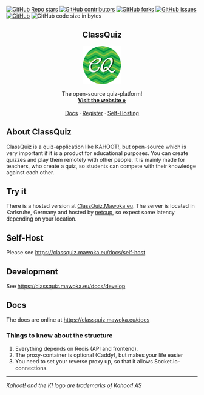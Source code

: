 <a href="https://github.com/mawoka-myblock/ClassQuiz/stargazers"><img alt="GitHub Repo stars" src="https://img.shields.io/github/stars/mawoka-myblock/classquiz?style=for-the-badge"></a>
<a href="https://github.com/mawoka-myblock/ClassQuiz/graphs/contributors"><img alt="GitHub contributors" src="https://img.shields.io/github/contributors/mawoka-myblock/classquiz?color=green&style=for-the-badge"></a>
<a href="https://github.com/mawoka-myblock/ClassQuiz/network/members"><img alt="GitHub forks" src="https://img.shields.io/github/forks/mawoka-myblock/classquiz?style=for-the-badge"></a>
<a href="https://github.com/mawoka-myblock/ClassQuiz/issues?q=is%3Aissue+is%3Aopen+sort%3Aupdated-desc"><img alt="GitHub issues" src="https://img.shields.io/github/issues/mawoka-myblock/classquiz?style=for-the-badge"></a>
<a href="https://github.com/mawoka-myblock/ClassQuiz/blob/master/LICENSE"><img alt="GitHub" src="https://img.shields.io/github/license/mawoka-myblock/classquiz?style=for-the-badge"></a>
<img alt="GitHub code size in bytes" src="https://img.shields.io/github/languages/code-size/mawoka-myblock/classquiz?style=for-the-badge">

<div align='center'>
    <h2 align='center'>ClassQuiz</h2>
    <img src='logo.png' alt='ClassQuiz Logo' height='100px' width='100px'>
    <p align='center'>
        The open-source quiz-platform!
        <br/>
        <a href='https://classquiz.mawoka.eu/'><strong>Visit the website »</strong></a>
        <br />
        <br />
        <a href='https://classquiz.mawoka.eu/docs'>Docs</a>
        ·
        <a href='https://classquiz.mawoka.eu/account/register'>Register</a>
        ·
        <a href='https://classquiz.mawoka.eu/docs/self-host'>Self-Hosting</a>
    </p>
</div>

## About ClassQuiz

ClassQuiz is a quiz-application like KAHOOT!, but open-source which is very important if it is a product for educational
purposes. You can create quizzes and play them remotely with other people. It is mainly made for teachers, who create a
quiz, so students can compete with their knowledge against each other.

## Try it

There is a hosted version at [ClassQuiz.Mawoka.eu](https://classquiz.mawoka.eu?utm_medium=Github&utm_source=Readme). The
server is located in Karlsruhe, Germany and hosted by [netcup](https://mawoka.eu/redir?token=2), so expect some latency
depending on your location.

## Self-Host

Please see https://classquiz.mawoka.eu/docs/self-host

## Development

See https://classquiz.mawoka.eu/docs/develop

## Docs

The docs are online at https://classquiz.mawoka.eu/docs

### Things to know about the structure

1. Everything depends on Redis (API and frontend).
2. The proxy-container is optional (Caddy), but makes your life easier
3. You need to set your reverse proxy up, so that it allows Socket.io-connections.

---
*Kahoot! and the K! logo are trademarks of Kahoot! AS*